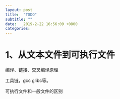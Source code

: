 ```yaml
---
layout: post
title:  "TODO"
subtitle: ""
date:   2019-2-22 16:56:09 +0800
categories: 
---
```


# 1、从文本文件到可执行文件

编译、链接、交叉编译原理

工具链，gcc glibc等。

可执行文件和一般文件的区别